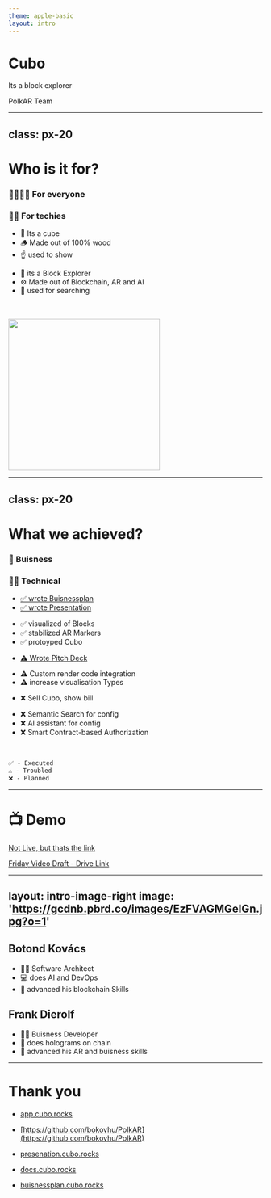 ```yaml
---
theme: apple-basic
layout: intro
---
```


# Cubo

Its a block explorer

<div class="absolute bottom-10">
  <span class="font-700">
    PolkAR Team
  </span>
</div>

---
class: px-20
---
# Who is it for?
<div grid="~ cols-2 gap-0" m="-t-2">

<h3> 👨‍👩‍👧‍👦 For everyone</h3>
<h3>👨‍💻 For techies</h3>


<ul>
<li>🧊 Its a cube</li>
<li>🪵 Made out of 100% wood</li>
<li>☝️ used to show</li>
</ul>

<ul>
<li>🧊 its a Block Explorer</li>
<li>⚙️  Made out of Blockchain, AR and AI</li>
<li>🔎 used for searching</li>
</ul>

<div>
    <br/>
    <br/>
    <img src="https://gcdnb.pbrd.co/images/FbPsQg1ReRCP.jpg?o=1" width=300/>
</div>

</div>

---
class: px-20
---

# What we achieved?
<div grid="~ cols-2 gap-0" m="-t-2">

<h3>👔 Buisness</h3>
<h3>🧑‍🏭 Technical</h3>


<ul>
    <li><a href="https://Buisnessplan.cubo.rocks">✅ wrote Buisnessplan</a></li>
    <li><a href="https://pitchdeck.cubo.rocks">✅ wrote Presentation</a></li>
</ul>
<ul>
    <li>✅ visualized of Blocks</li>
    <li>✅ stabilized AR Markers</li>
    <li>✅ protoyped Cubo</li>
</ul>

<ul>
    <li><a href="https://pitchdeck.cubo.rocks">⚠️ Wrote Pitch Deck</a></li>
</ul>
<ul>
    <li>⚠️ Custom render code integration</li>
    <li>⚠️ increase visualisation Types</li>
</ul>

<ul>
    <li>❌ Sell Cubo, show bill</li>
</ul>
<ul>
    <li>❌ Semantic Search for config</li>
    <li>❌ AI assistant for config</li>
    <li>❌ Smart Contract-based Authorization</li>
</ul>

</div>

<br/>

```md
✅ - Executed 
⚠️ - Troubled
❌ - Planned
```
---

# 📺 Demo

[Not Live, but thats the link](https://cubo.surge.sh/)

[Friday Video Draft - Drive Link](https://drive.google.com/file/d/1E49WWr9htOLV6L7cVn1Z-xhDIDZAmnro/view?usp=sharing)


---
layout: intro-image-right
image: 'https://gcdnb.pbrd.co/images/EzFVAGMGeIGn.jpg?o=1'
---

## Botond Kovács  

- 🧑‍🏭 Software Architect 
- 💻 does AI and DevOps
- 🧊 advanced his blockchain Skills


## Frank Dierolf

- 🤵‍♂️ Buisness Developer  
- 🐉 does holograms on chain  
- 🎨 advanced his AR and buisness skills

---

# Thank you

- [app.cubo.rocks](https://app.cubo.rocks)
- [https://github.com/bokovhu/PolkAR](https://github.com/bokovhu/PolkAR)

- [presenation.cubo.rocks](https://presenation.cubo.rocks)
- [docs.cubo.rocks](https://docs.cubo.rocks)
- [buisnessplan.cubo.rocks](https://buisnessplan.cubo.rocks)
